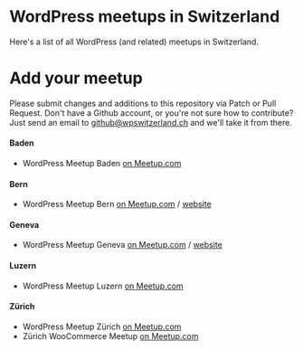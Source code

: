 # WordPress meetups in Switzerland
Here's a list of all WordPress (and related) meetups in Switzerland.

# Add your meetup
Please submit changes and additions to this repository via Patch or Pull Request. Don't have a Github account, or you're not sure how to contribute? Just send an email to github@wpswitzerland.ch and we'll take it from there.

#### Baden

- WordPress Meetup Baden [on Meetup.com](https://www.meetup.com/WordPress-Baden/)

#### Bern

- WordPress Meetup Bern [on Meetup.com](https://www.meetup.com/de-DE/WordPress-Bern/) / [website](https://wpbern.ch/)

#### Geneva

- WordPress Meetup Geneva [on Meetup.com](https://www.meetup.com/geneva-wordpress/) / [website](https://wpgva.ch/)


#### Luzern

- WordPress Meetup Luzern [on Meetup.com](https://www.meetup.com/WordPress-Meetup-Luzern-by-webkinder-ch/)

#### Zürich

- WordPress Meetup Zürich [on Meetup.com](https://www.meetup.com/WordPress-Zurich/)
- Zürich WooCommerce Meetup [on Meetup.com](https://www.meetup.com/Zurich-WooCommerce-Meetup/)
